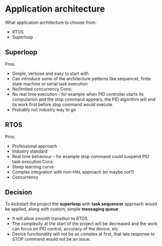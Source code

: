 # Application architecture

What application architecture to choose from:
* RTOS
* Superloop

## Superloop

Pros:
* Simple, verbose and easy to start with
* Can introduce some of the architecture patterns like sequencer, finite state machine or serial task execution
* No/limited concurrency
Cons:
* No real time execution - for example when PID controller starts its computarion and the stop command appears, the PID algorithm will end its work first before stop command would execute
* Probably not industry way to go

## RTOS

Pros:
* Professional approach
* Industry standard
* Real time behaviour - for example stop command could suspend PID task execution
Cons:
* Steep learning curve
* Complex integration with non-HAL approach (or maybe not?)
* Concurrency

## Decision
To kickstart the project the **superloop** with **task sequencer** approach would be applied, along with custom, simple **messaging queue**

* It will allow smooth transition to RTOS
* The complexity at the start of the project will be decreased and the work can focus on PID control, accuracy of the device, etc
* Device functionality will not be as complex at first, that late response to STOP command would not be an issue.